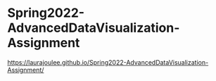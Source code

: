 # Spring2022-AdvancedDataVisualization-Assignment

https://laurajoulee.github.io/Spring2022-AdvancedDataVisualization-Assignment/
